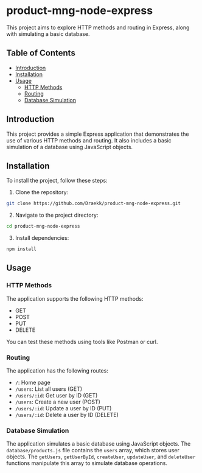 # product-mng-node-express

This project aims to explore HTTP methods and routing in Express, along with simulating a basic database.

## Table of Contents

- [Introduction](#introduction)
- [Installation](#installation)
- [Usage](#usage)
  - [HTTP Methods](#http-methods)
  - [Routing](#routing)
  - [Database Simulation](#database-simulation)

## Introduction

This project provides a simple Express application that demonstrates the use of various HTTP methods and routing. It also includes a basic simulation of a database using JavaScript objects.

## Installation

To install the project, follow these steps:

1. Clone the repository:

```bash
git clone https://github.com/Draekk/product-mng-node-express.git
```

2. Navigate to the project directory:

```bash
cd product-mng-node-express
```

3. Install dependencies:

```bash
npm install
```

## Usage

### HTTP Methods

The application supports the following HTTP methods:

- GET
- POST
- PUT
- DELETE

You can test these methods using tools like Postman or curl.

### Routing

The application has the following routes:

- `/`: Home page
- `/users`: List all users (GET)
- `/users/:id`: Get user by ID (GET)
- `/users`: Create a new user (POST)
- `/users/:id`: Update a user by ID (PUT)
- `/users/:id`: Delete a user by ID (DELETE)

### Database Simulation

The application simulates a basic database using JavaScript objects. The `database/products.js` file contains the `users` array, which stores user objects. The `getUsers`, `getUserById`, `createUser`, `updateUser`, and `deleteUser` functions manipulate this array to simulate database operations.
